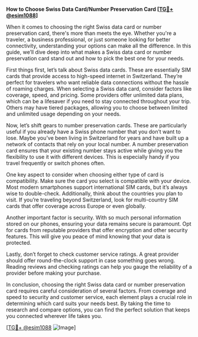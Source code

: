 **How to Choose Swiss Data Card/Number Preservation Card [[TG💪+ @esim1088](https://t.me/s/esim1088)]**

When it comes to choosing the right Swiss data card or number preservation card, there's more than meets the eye. Whether you're a traveler, a business professional, or just someone looking for better connectivity, understanding your options can make all the difference. In this guide, we’ll dive deep into what makes a Swiss data card or number preservation card stand out and how to pick the best one for your needs.

First things first, let’s talk about Swiss data cards. These are essentially SIM cards that provide access to high-speed internet in Switzerland. They’re perfect for travelers who want reliable data connections without the hassle of roaming charges. When selecting a Swiss data card, consider factors like coverage, speed, and pricing. Some providers offer unlimited data plans, which can be a lifesaver if you need to stay connected throughout your trip. Others may have tiered packages, allowing you to choose between limited and unlimited usage depending on your needs.

Now, let’s shift gears to number preservation cards. These are particularly useful if you already have a Swiss phone number that you don’t want to lose. Maybe you’ve been living in Switzerland for years and have built up a network of contacts that rely on your local number. A number preservation card ensures that your existing number stays active while giving you the flexibility to use it with different devices. This is especially handy if you travel frequently or switch phones often.

One key aspect to consider when choosing either type of card is compatibility. Make sure the card you select is compatible with your device. Most modern smartphones support international SIM cards, but it’s always wise to double-check. Additionally, think about the countries you plan to visit. If you’re traveling beyond Switzerland, look for multi-country SIM cards that offer coverage across Europe or even globally.

Another important factor is security. With so much personal information stored on our phones, ensuring your data remains secure is paramount. Opt for cards from reputable providers that offer encryption and other security features. This will give you peace of mind knowing that your data is protected.

Lastly, don’t forget to check customer service ratings. A great provider should offer round-the-clock support in case something goes wrong. Reading reviews and checking ratings can help you gauge the reliability of a provider before making your purchase.

In conclusion, choosing the right Swiss data card or number preservation card requires careful consideration of several factors. From coverage and speed to security and customer service, each element plays a crucial role in determining which card suits your needs best. By taking the time to research and compare options, you can find the perfect solution that keeps you connected wherever life takes you.

[[TG💪+ @esim1088](https://t.me/s/esim1088) ![Image](https://i.postimg.cc/Y0z9fWf4/image.png)]
